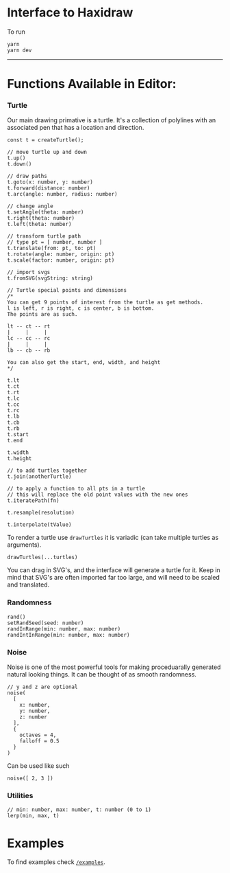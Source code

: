# Interface to Haxidraw

To run

```
yarn
yarn dev
```
---

# Functions Available in Editor:

### Turtle

Our main drawing primative is a turtle. It's a collection of polylines with an associated pen that has a location and direction. 
```
const t = createTurtle();

// move turtle up and down
t.up()
t.down()

// draw paths
t.goto(x: number, y: number)
t.forward(distance: number)
t.arc(angle: number, radius: number)

// change angle
t.setAngle(theta: number)
t.right(theta: number)
t.left(theta: number)

// transform turtle path
// type pt = [ number, number ]
t.translate(from: pt, to: pt)
t.rotate(angle: number, origin: pt)
t.scale(factor: number, origin: pt)

// import svgs
t.fromSVG(svgString: string)

// Turtle special points and dimensions
/*
You can get 9 points of interest from the turtle as get methods.
l is left, r is right, c is center, b is bottom.
The points are as such. 

lt -- ct -- rt
|     |     |
lc -- cc -- rc
|     |     |
lb -- cb -- rb

You can also get the start, end, width, and height
*/

t.lt
t.ct
t.rt
t.lc
t.cc
t.rc
t.lb
t.cb
t.rb
t.start
t.end

t.width
t.height

// to add turtles together
t.join(anotherTurtle)

// to apply a function to all pts in a turtle
// this will replace the old point values with the new ones
t.iteratePath(fn)

t.resample(resolution)

t.interpolate(tValue)
```

To render a turtle use `drawTurtles` it is variadic (can take multiple turtles as arguments).
```
drawTurtles(...turtles)
```

You can drag in SVG's, and the interface will generate a turtle for it. Keep in mind that SVG's are often imported far too large, and will need to be scaled and translated.

### Randomness

```
rand()
setRandSeed(seed: number)
randInRange(min: number, max: number)
randIntInRange(min: number, max: number)
```
### Noise

Noise is one of the most powerful tools for making proceduarally generated natural looking things. It can be thought of as smooth randomness.

```
// y and z are optional
noise(
  [ 
    x: number, 
    y: number, 
    z: number 
  ], 
  { 
    octaves = 4, 
    falloff = 0.5 
  }
)
```

Can be used like such

```
noise([ 2, 3 ])
```

### Utilities

```
// min: number, max: number, t: number (0 to 1)
lerp(min, max, t)
```

# Examples

To find examples check [`/examples`](/examples).





